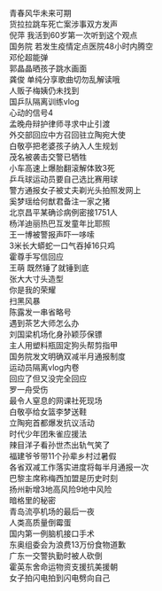 青春风华未来可期  
货拉拉跳车死亡案涉事双方发声  
倪萍 我活到60岁第一次听到这个观点  
国务院 若发生疫情定点医院48小时内腾空  
邓伦超能弹  
郭晶晶晒孩子跳水画面  
龚俊 单纯分享歌曲切勿乱解读哦  
人贩子梅姨仍未找到  
国乒队隔离训练vlog  
心动的信号4  
孟晚舟辩护律师寻求中止引渡  
外交部回应中方召回驻立陶宛大使  
白敬亭把老婆孩子纳入人生规划  
茂名被袭击交警已牺牲  
小车高速上爆胎翻滚解体致3死  
乒乓球运动员要自己选比赛用球  
警方通报女子被丈夫剃光头拍照发网上  
奚梦瑶给何猷君备注一家之猪  
北京昌平某确诊病例密接1751人  
杨洋迪丽热巴互发童年比耶照  
王一博被警报声吓一哆嗦  
3米长大蟒蛇一口气吞掉16只鸡  
霍尊手写信回应  
王萌 既然锤了就锤到底  
张大大寸头造型  
你是我的荣耀  
扫黑风暴  
陈露发一串省略号  
遇到茶艺大师怎么办  
刘国梁机场化身孙颖莎保镖  
主人用塑料瓶固定狗头帮剪指甲  
国务院发文明确双减半月通报制度  
运动员隔离vlog内卷  
回应了但又没完全回应  
罗一舟受伤  
最令人窒息的网课社死现场  
白敬亭给女篮李梦送鞋  
立陶宛首都爆发抗议活动  
时代少年团朱雀应援法  
辣目洋子看孙世杰出轨气笑了  
福建爷爷带11个孙辈乡村过暑假  
各省双减工作落实进度将每半月通报一次  
巴黎主席称梅西加盟是历史时刻  
扬州新增3地高风险9地中风险  
暗格里的秘密  
青岛流亭机场的最后一夜  
人类高质量倒霉蛋  
国内第一例脑机接口手术  
东奥组委会为浪费13万份食物道歉  
广东一交警执勤时被人砍倒  
霍英东舍命运物资支援抗美援朝  
女子拍闪电拍到闪电劈向自己  

